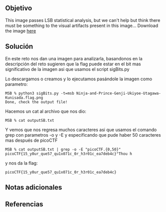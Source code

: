 ## Objetivo
This image passes LSB statistical analysis, but we can't help but think there must be something to the visual artifacts present in this image...
Download the image [here](https://artifacts.picoctf.net/c/302/Ninja-and-Prince-Genji-Ukiyoe-Utagawa-Kunisada.flag.png)
## Solución
En este reto nos dan una imagen para analizarla, basandonos en la descripción del reto sugieren que la flag puede estar en el bit mas significativo de la imagen asi que usamos el script sigBits.py 

Lo descargamos o creamos y lo ejecutamos pasándole la imagen como parametro:
```
MSB % python3 sigBits.py -t=msb Ninja-and-Prince-Genji-Ukiyoe-Utagawa-Kunisada.flag.png
Done, check the output file!
```

Hacemos un cat al archivo que nos dio:
```
MSB % cat outputSB.txt
```

Y vemos que nos regresa muchos caracteres asi que usamos el comando grep con parametros -o y -E y especificando que pude haber 50 caracteres mas después de picoCTF
```
MSB % cat outputSB.txt | grep -o -E "picoCTF.{0,50}"
picoCTF{15_y0ur_que57_qu1x071c_0r_h3r01c_ea7deb4c}"Thou h
```

y nos da la flag:
```
picoCTF{15_y0ur_que57_qu1x071c_0r_h3r01c_ea7deb4c}
```
## Notas adicionales
## Referencias